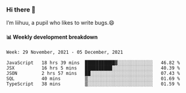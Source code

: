 ### Hi there 👋
I’m liihuu, a pupil who likes to write bugs.😄


#### 📊 Weekly development breakdown
<!--START_SECTION:waka-->
```text
Week: 29 November, 2021 - 05 December, 2021

JavaScript   18 hrs 39 mins  ███████████▓░░░░░░░░░░░░░   46.82 % 
JSX          16 hrs 5 mins   ██████████░░░░░░░░░░░░░░░   40.39 % 
JSON         2 hrs 57 mins   ██░░░░░░░░░░░░░░░░░░░░░░░   07.43 % 
SQL          40 mins         ▒░░░░░░░░░░░░░░░░░░░░░░░░   01.69 % 
TypeScript   38 mins         ▒░░░░░░░░░░░░░░░░░░░░░░░░   01.59 % 
```
<!--END_SECTION:waka-->

<!--
**liihuu/liihuu** is a ✨ _special_ ✨ repository because its `README.md` (this file) appears on your GitHub profile.

Here are some ideas to get you started:

- 🔭 I’m currently working on ...
- 🌱 I’m currently learning ...
- 👯 I’m looking to collaborate on ...
- 🤔 I’m looking for help with ...
- 💬 Ask me about ...
- 📫 How to reach me: ...
- 😄 Pronouns: ...
- ⚡ Fun fact: ...
-->
